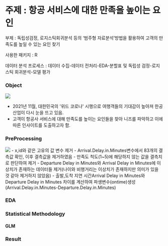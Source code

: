 # 주제 : 항공 서비스에 대한 만족을 높이는 요인

부제 : 독립성검정, 로지스틱회귀분석 등의 ‘범주형 자료분석’방법을 활용하여 고객의 만족도를 높일 수 있는 요인 찾기

사용한 패키지 : R

데이터 분석 프로세스 : 데이터 수집-데이터 전처리-EDA-분할표 및 독립성 검정-로지스틱 회귀분석-모델 평가
### Object
<img src="https://user-images.githubusercontent.com/76424262/217273596-fca28f39-0b6c-4bf3-9e8e-b1b28a7ccada.PNG">

- 2021년 11월, 대한민국의 '위드 코로나' 시행으로 여행객들의 기대감이 높아져 한공 산업이 다시 눈을 뜨고 있음.
- 고객이 항공사 서비스에 대해 만족도를 높이는 요인들을 찾아 니즈를 파악하고 이에 따른 인사이트를 도출하고자 함.

### PreProcessing
<img src="https://user-images.githubusercontent.com/76424262/217278427-d4c91091-834c-4d88-b857-0a80c66f3b4a.PNG">
- x,id와 같은 고유의 값 변수 제거
- Arrival.Delay.in.Minutes변수에서 83개의 결측값 확인, 이후 결측값을 제거하였음
- 만족도 척도(1~5)에 해당하지 않는 값을 결측치로 판단하여 제거
- Departure Delay in Minutes와 Arrival Delay in Minutes에 이상치가 존재하는 데이터들 제거(나이와 비행거리는 이상치가 존재하지만 의미가 있을 것 같아 제거하지 않았음)
- 출발,도착 지연 시간Arrival Delay in Minutes와 Departure Delay in Minutes 차이를 계산하여 파생변수(ontime)생성(Arrival.Delay.in.Minutes-Departure.Delay.in.Minutes)


### EDA

### Statistical Methodology

#### 
#### GLM

### Result
